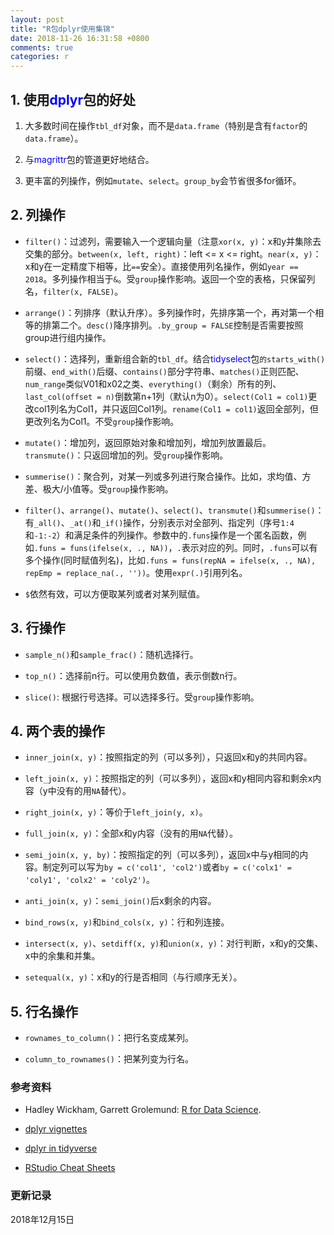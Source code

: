 ```yaml
---
layout: post
title: "R包dplyr使用集锦"
date: 2018-11-26 16:31:58 +0800
comments: true
categories: r
---
```


## 1. 使用<span style="color: blue">dplyr</span>包的好处 ##

1. 大多数时间在操作`tbl_df`对象，而不是`data.frame`（特别是含有`factor`的`data.frame`）。

2. 与<span style="color: blue">magrittr</span>包的管道更好地结合。

3. 更丰富的列操作，例如`mutate`、`select`。`group_by`会节省很多for循环。

<!--more-->

## 2. 列操作 ##

* `filter()`：过滤列，需要输入一个逻辑向量（注意`xor(x, y)`：x和y并集除去交集的部分。`between(x, left, right)`：left <= x <= right。`near(x, y)`：x和y在一定精度下相等，比`==`安全）。直接使用列名操作，例如`year == 2018`。多列操作相当于`&`。受`group`操作影响。返回一个空的表格，只保留列名，`filter(x, FALSE)`。

* `arrange()`：列排序（默认升序）。多列操作时，先排序第一个，再对第一个相等的排第二个。`desc()`降序排列。`.by_group = FALSE`控制是否需要按照group进行组内操作。

* `select()`：选择列，重新组合新的`tbl_df`。结合<span style="color: blue">tidyselect</span>包`的starts_with()`前缀、`end_with()`后缀、`contains()`部分字符串、`matches()`正则匹配、`num_range`类似V01和x02之类、`everything()`（剩余）所有的列、`last_col(offset = n)`倒数第n+1列（默认n为0）。`select(Col1 = col1)`更改col1列名为Col1，并只返回Col1列。`rename(Col1 = col1)`返回全部列，但更改列名为Col1。不受`group`操作影响。

* `mutate()`：增加列，返回原始对象和增加列，增加列放置最后。`transmute()`：只返回增加的列。受`group`操作影响。

* `summerise()`：聚合列，对某一列或多列进行聚合操作。比如，求均值、方差、极大/小值等。受`group`操作影响。

* `filter()`、`arrange()`、`mutate()`、`select()`、`transmute()`和`summerise()`：有`_all()`、`_at()`和`_if()`操作，分别表示对全部列、指定列（序号`1:4`和`-1:-2`）和满足条件的列操作。参数中的`.funs`操作是一个匿名函数，例如`.funs = funs(ifelse(x, ., NA))`，`.`表示对应的列。同时，`.funs`可以有多个操作(同时赋值列名)，比如`.funs = funs(repNA = ifelse(x, ., NA), repEmp = replace_na(., ''))`。使用`expr(.)`引用列名。

* `$`依然有效，可以方便取某列或者对某列赋值。

## 3. 行操作 ##

* `sample_n()`和`sample_frac()`：随机选择行。

* `top_n()`：选择前n行。可以使用负数值，表示倒数n行。

* `slice()`: 根据行号选择。可以选择多行。受`group`操作影响。

## 4. 两个表的操作 ##

* `inner_join(x, y)`：按照指定的列（可以多列），只返回x和y的共同内容。

* `left_join(x, y)`：按照指定的列（可以多列），返回x和y相同内容和剩余x内容（y中没有的用`NA`替代）。

* `right_join(x, y)`：等价于`left_join(y, x)`。

* `full_join(x, y)`：全部x和y内容（没有的用`NA`代替）。

* `semi_join(x, y, by)`：按照指定的列（可以多列），返回x中与y相同的内容。制定列可以写为`by = c('col1', 'col2')`或者`by = c('colx1' = 'coly1', 'colx2' = 'coly2')`。

* `anti_join(x, y)`：`semi_join()`后x剩余的内容。

* `bind_rows(x, y)`和`bind_cols(x, y)`：行和列连接。

* `intersect(x, y)`、`setdiff(x, y)`和`union(x, y)`：对行判断，x和y的交集、x中的余集和并集。

* `setequal(x, y)`：x和y的行是否相同（与行顺序无关）。


## 5. 行名操作 ##

* `rownames_to_column()`：把行名变成某列。

* `column_to_rownames()`：把某列变为行名。


### <a id="Ref">参考资料</a> ###

* Hadley Wickham, Garrett Grolemund: [R for Data Science](https://r4ds.had.co.nz/).

* [dplyr vignettes](https://cran.r-project.org/web/packages/dplyr/vignettes/dplyr.html)

* [dplyr in tidyverse](https://dplyr.tidyverse.org/)

* [RStudio Cheat Sheets](https://www.rstudio.com/resources/cheatsheets/)

### 更新记录 ###

2018年12月15日
